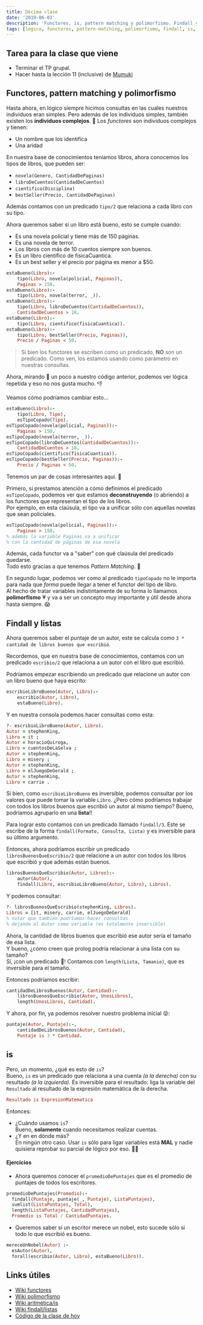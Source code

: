 ```yaml
---
title: Décima clase
date: '2019-06-03'
description: 'Functores, is, pattern matching y polimorfismo. Findall y listas.'
tags: [logico, functores, pattern-matching, polimorfismo, findall, is, listas]
---
```


## Tarea para la clase que viene
- Terminar el TP grupal.
- Hacer hasta la lección 11 (inclusive) de [Mumuki](https://mumuki.io/pdep-utn/chapters/307-programacion-logica)

## Functores, pattern matching y polimorfismo
Hasta ahora, en lógico siempre hicimos consultas en las cuales nuestros individuos eran simples.
Pero además de los individuos simples, también existen los **individuos complejos**. 🧐
Los *functores* son individuos complejos y tienen:
- Un nombre que los identifica
- Una aridad

En nuestra base de conocimientos teníamos libros, ahora conocemos los tipos de libros, que pueden ser:
- `novela(Genero, CantidadDePaginas)`
- `libroDeCuentos(CantidadDeCuentos)`
- `cientifico(Disciplina)` 
- `bestSeller(Precio, CantidadDePaginas)`

Además contamos con un predicado `tipo/2` que relaciona a cada libro con su tipo.

Ahora queremos saber si un libro está bueno, esto se cumple cuando:
- Es una novela policial y tiene más de 150 páginas.
- Es una novela de terror.
- Los libros con más de 10 cuentos siempre son buenos.
- Es un libro científico de fisicaCuantica.
- Es un best seller y el precio por página es menor a $50.

```prolog
estaBueno(Libro):-
    tipo(Libro, novela(policial, Paginas)),
    Paginas > 150.
estaBueno(Libro):-
    tipo(Libro, novela(terror, _)).
estaBueno(Libro):-
    tipo(Libro, libroDeCuentos(CantidadDeCuentos)),
    CantidadDeCuentos > 10.
estaBueno(Libro):-
    tipo(Libro, cientifico(fisicaCuantica)).
estaBueno(Libro):-
    tipo(Libro, bestSeller(Precio, Paginas)),
    Precio / Paginas < 50.
```
> Si bien los functores se escriben como un predicado, **NO** son un predicado. Como ven, los estamos usando como parámetro en nuestras consultas.

Ahora, mirando 🔭 un poco a nuestro código anterior, podemos ver lógica repetida y eso no nos gusta mucho. 👎

Veamos cómo podríamos cambiar esto...


```prolog
estaBueno(Libro):-
    tipo(Libro, Tipo),
    esTipoCopado(Tipo).
esTipoCopado(novela(policial, Paginas)):-
    Paginas > 150.
esTipoCopado(novela(terror, _)).
esTipoCopado(libroDeCuentos(CantidadDeCuentos)):-
    CantidadDeCuentos > 10.
esTipoCopado(cientifico(fisicaCuantica)).
esTipoCopado(bestSeller(Precio, Paginas)):-
    Precio / Paginas < 50.
```

Tenemos un par de cosas interesantes aquí. 🤔

Primero, si prestamos atención a cómo definimos el predicado `esTipoCopado`, podemos ver que estamos **deconstruyendo** (o abriendo) a los functores que representan el tipo de los libros.  
Por ejemplo, en esta claúsula, el tipo va a unificar sólo con aquellas novelas que sean policiales.
```prolog
esTipoCopado(novela(policial, Paginas)):-
    Paginas > 150.
% además la variable Paginas va a unificar
% con la cantidad de páginas de esa novela
```
Además, cada functor va a "saber" con qué claúsula del predicado quedarse.  
Todo esto gracias a que tenemos *Pattern Matching*. 🎉

En segundo lugar, podemos ver como al predicado `tipoCopado` no le importa para nada que *forma* puede llegar a tener el functor del tipo de libro.  
Al hecho de tratar variables indistintamente de su forma lo llamamos **polimorfismo** 💗 y va a ser un concepto muy importante y útil desde ahora hasta siempre. 😱

## Findall y listas
Ahora queremos saber el puntaje de un autor, este se calcula como `3 * cantidad de libros buenos que escribió`.

Recordemos, que en nuestra base de conocimientos, contamos con un predicado `escribio/2` que relaciona a un autor con el libro que escribió.

Podríamos empezar escribiendo un predicado que relacione un autor con un libro bueno que haya escrito:
```prolog
escribioLibroBueno(Autor, Libro):-
    escribio(Autor, Libro),
    estaBueno(Libro).
```

Y en nuestra consola podemos hacer consultas como esta:
```prolog
?- escribioLibroBueno(Autor, Libro).
Autor = stephenKing,
Libro = it ;
Autor = horacioQuiroga,
Libro = cuentosDeLaSelva ;
Autor = stephenKing,
Libro = misery ;
Autor = stephenKing,
Libro = elJuegoDeGerald ;
Autor = stephenKing,
Libro = carrie .
```
Si bien, como `escribioLibroBueno` es inversible, podemos consultar por los valores que puede tomar la variable `Libro`. ¿Pero cómo podríamos trabajar con todos los libros buenos que escribió un autor al mismo tiempo? Bueno, podríamos agruparlo en una **lista**!!

Para lograr esto contamos con un predicado llamado `findall/3`. Este se escribe de la forma `findall(Formato, Consulta, Lista)` y es inversible para su último argumento.

Entonces, ahora podríamos escribir un predicado `librosBuenosQueEscribio/2` que relacione a un autor con todos los libros que escribió y que además están buenos.

```prolog
librosBuenosQueEscribio(Autor, Libros):-
    autor(Autor),
    findall(Libro, escribioLibroBueno(Autor, Libro), Libros).
```
Y podemos consultar:

```prolog
?- librosBuenosQueEscribio(stephenKing, Libros).
Libros = [it, misery, carrie, elJuegoDeGerald]
% notar que también podríamos hacer consultas
% dejando al Autor como variable (es totalmente inversible)
```
Ahora, la cantidad de libros buenos que escribió ese autor sería el tamaño de esa lista.  
Y bueno, ¿cómo creen que prolog podría relacionar a una lista con su tamaño?  
Sí, ¡con un predicado 🤩! Contamos con `length(Lista, Tamanio)`, que es inversible para el tamaño.

Entonces podríamos escribir:
```prolog
cantidadDeLibrosBuenos(Autor, Cantidad):-
    librosBuenosQueEscribio(Autor, UnosLibros),
    length(UnosLibros, Cantidad).
```

Y ahora, por fin, ya podemos resolver nuestro problema inicial 😝:

```prolog
puntaje(Autor, Puntaje):-,
    cantidadDeLibrosBuenos(Autor, Cantidad),
    Puntaje is 3 * Cantidad.
```

## is
Pero, un momento, ¿qué es esto de `is`?  
Bueno, `is` es un predicado que relaciona a una cuenta *(a la derecha)* con su resultado *(a la izquierda)*. Es inversible para el resultado: liga la variable del `Resultado` al resultado de la expresión matemática de la derecha.
```prolog
Resultado is ExpresionMatematica
```
Entonces:
- ¿Cuándo usamos `is`?  
Bueno, **solamente** cuando necesitamos realizar cuentas.
- ¿Y en en dónde más?  
En ningún otro caso. Usar `is` sólo para ligar variables está **MAL** y nadie quisiera reprobar su parcial de lógico por eso. 👮🏻‍

#### Ejercicios
- Ahora queremos conocer el `promedioDePuntajes` que es el promedio de puntajes de todos los escritores.

```prolog
promedioDePuntajes(Promedio):-
  findall(Puntaje, puntaje(_, Puntaje), ListaPuntajes),
  sumlist(ListaPuntajes, Total),
  length(ListaPuntajes, CantidadPuntajes),
  Promedio is Total / CantidadPuntajes.
```

- Queremos saber si un escritor merece un nobel, esto sucede sólo si todo lo que escribió es bueno.

```prolog
mereceUnNobel(Autor) :-
  esAutor(Autor),
  forall(escribio(Autor, Libro), estaBueno(Libro)).
```

## Links útiles
- [Wiki functores](http://wiki.uqbar.org/wiki/articles/paradigma-logico---functores.html)
- [Wiki polimorfismo](http://wiki.uqbar.org/wiki/articles/polimorfismo-en-el-paradigma-logico.html)
- [Wiki aritmética/is](http://wiki.uqbar.org/wiki/articles/aritmetica-en-prolog.html)
- [Wiki findall/listas](http://wiki.uqbar.org/wiki/articles/paradigma-logico---listas.html)
- [Código de la clase de hoy](https://gist.github.com/mnmallea/c2378a0afe713b483c3f233ca12d2f5e)
